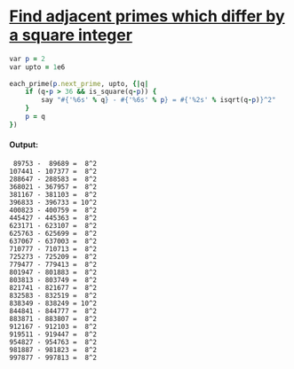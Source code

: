 [1]: https://rosettacode.org/wiki/Find_adjacent_primes_which_differ_by_a_square_integer

# [Find adjacent primes which differ by a square integer][1]

```ruby
var p = 2
var upto = 1e6
 
each_prime(p.next_prime, upto, {|q|
    if (q-p > 36 && is_square(q-p)) {
        say "#{'%6s' % q} - #{'%6s' % p} = #{'%2s' % isqrt(q-p)}^2"
    }
    p = q
})
```

#### Output:
```
 89753 -  89689 =  8^2
107441 - 107377 =  8^2
288647 - 288583 =  8^2
368021 - 367957 =  8^2
381167 - 381103 =  8^2
396833 - 396733 = 10^2
400823 - 400759 =  8^2
445427 - 445363 =  8^2
623171 - 623107 =  8^2
625763 - 625699 =  8^2
637067 - 637003 =  8^2
710777 - 710713 =  8^2
725273 - 725209 =  8^2
779477 - 779413 =  8^2
801947 - 801883 =  8^2
803813 - 803749 =  8^2
821741 - 821677 =  8^2
832583 - 832519 =  8^2
838349 - 838249 = 10^2
844841 - 844777 =  8^2
883871 - 883807 =  8^2
912167 - 912103 =  8^2
919511 - 919447 =  8^2
954827 - 954763 =  8^2
981887 - 981823 =  8^2
997877 - 997813 =  8^2
```
